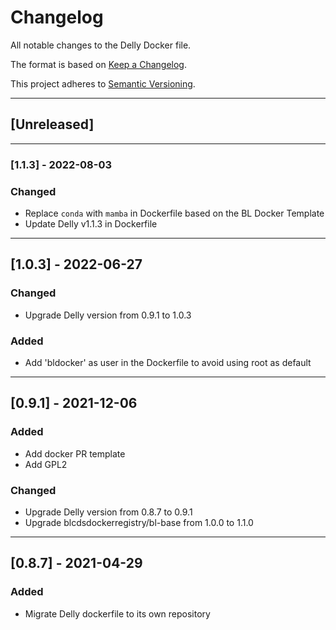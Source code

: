 # Changelog
All notable changes to the Delly Docker file.

The format is based on [Keep a Changelog](https://keepachangelog.com/en/1.0.0/).

This project adheres to [Semantic Versioning](https://semver.org/spec/v2.0.0.html).

---

## [Unreleased]

---

### [1.1.3] - 2022-08-03
### Changed
- Replace `conda` with `mamba` in Dockerfile based on the BL Docker Template
- Update Delly v1.1.3 in Dockerfile

---

## [1.0.3] - 2022-06-27
### Changed
- Upgrade Delly version from 0.9.1 to 1.0.3

### Added
- Add 'bldocker' as user in the Dockerfile to avoid using root as default

---

## [0.9.1] - 2021-12-06
### Added
- Add docker PR template
- Add GPL2

### Changed
- Upgrade Delly version from 0.8.7 to 0.9.1
- Upgrade blcdsdockerregistry/bl-base from 1.0.0 to 1.1.0 

---

## [0.8.7] - 2021-04-29
### Added
- Migrate Delly dockerfile to its own repository
